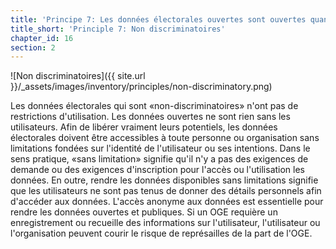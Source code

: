 ```yaml
---
title: 'Principe 7: Les données électorales ouvertes sont ouvertes quand elles ne sont pas discriminatoires et accessibles à tout le monde pour une utilisation sans limitations'
title_short: 'Principle 7: Non discriminatoires'
chapter_id: 16
section: 2
---
```


![Non discriminatoires]({{ site.url }}/\_assets/images/inventory/principles/non-discriminatory.png)

Les données électorales qui sont «non-discriminatoires» n'ont pas de restrictions d'utilisation. Les données ouvertes ne sont rien sans les utilisateurs. Afin de libérer vraiment leurs potentiels, les données électorales doivent être accessibles à toute personne ou organisation sans limitations fondées sur l'identité de l'utilisateur ou ses intentions. Dans le sens pratique, «sans limitation» signifie qu'il n'y a pas des exigences de demande ou des exigences d'inscription pour l'accès ou l'utilisation les données. En outre, rendre les données disponibles sans limitations signifie que les utilisateurs ne sont pas tenus de donner des détails personnels afin d'accéder aux données. L'accès anonyme aux données est essentielle pour rendre les données ouvertes et publiques. Si un OGE requière un enregistrement ou recueille des informations sur l'utilisateur, l'utilisateur ou l'organisation peuvent courir le risque de représailles de la part de l'OGE.
